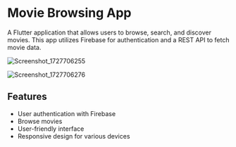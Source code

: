# Movie Browsing App

A Flutter application that allows users to browse, search, and discover movies. This app utilizes Firebase for authentication and a REST API to fetch movie data.

![Screenshot_1727706255](https://github.com/user-attachments/assets/a93c7627-1b23-433d-91f0-9009d854c48f)


![Screenshot_1727706276](https://github.com/user-attachments/assets/9adb63b7-81e4-44e7-825f-c6e7eabfe58d)


## Features

- User authentication with Firebase
- Browse movies
- User-friendly interface
- Responsive design for various devices
